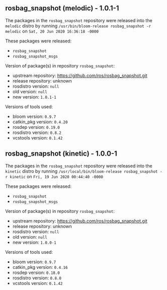 ## rosbag_snapshot (melodic) - 1.0.1-1

The packages in the `rosbag_snapshot` repository were released into the `melodic` distro by running `/usr/bin/bloom-release rosbag_snapshot -r melodic` on `Sat, 20 Jun 2020 16:36:18 -0000`

These packages were released:
- `rosbag_snapshot`
- `rosbag_snapshot_msgs`

Version of package(s) in repository `rosbag_snapshot`:

- upstream repository: https://github.com/ros/rosbag_snapshot.git
- release repository: unknown
- rosdistro version: `null`
- old version: `null`
- new version: `1.0.1-1`

Versions of tools used:

- bloom version: `0.9.7`
- catkin_pkg version: `0.4.20`
- rosdep version: `0.19.0`
- rosdistro version: `0.8.2`
- vcstools version: `0.1.42`


## rosbag_snapshot (kinetic) - 1.0.0-1

The packages in the `rosbag_snapshot` repository were released into the `kinetic` distro by running `/usr/local/bin/bloom-release rosbag_snapshot -r kinetic` on `Fri, 19 Jun 2020 00:44:40 -0000`

These packages were released:
- `rosbag_snapshot`
- `rosbag_snapshot_msgs`

Version of package(s) in repository `rosbag_snapshot`:

- upstream repository: https://github.com/ros/rosbag_snapshot.git
- release repository: unknown
- rosdistro version: `null`
- old version: `null`
- new version: `1.0.0-1`

Versions of tools used:

- bloom version: `0.9.7`
- catkin_pkg version: `0.4.16`
- rosdep version: `0.18.0`
- rosdistro version: `0.8.0`
- vcstools version: `0.1.42`


